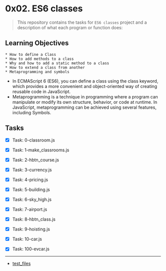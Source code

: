 # 0x02. ES6 classes


> This repository contains the tasks for `ES6 classes` project and a description of what each program or function does:


## Learning Objectives

	* How to define a Class
	* How to add methods to a class
	* Why and how to add a static method to a class
	* How to extend a class from another
	* Metaprogramming and symbols


* In ECMAScript 6 (ES6), you can define a class using the class keyword, which provides a more convenient and object-oriented way of creating reusable code in JavaScript. 
* Metaprogramming is a technique in programming where a program can manipulate or modify its own structure, behavior, or code at runtime. In JavaScript, metaprogramming can be achieved using several features, including Symbols.


## Tasks

- [x] Task: 0-classroom.js

- [x] Task: 1-make_classrooms.js

- [x] Task: 2-hbtn_course.js

- [x] Task: 3-currency.js

- [x] Task: 4-pricing.js

- [x] Task: 5-building.js

- [x] Task: 6-sky_high.js

- [x] Task: 7-airport.js

- [x] Task: 8-hbtn_class.js

- [x] Task: 9-hoisting.js

- [x] Task: 10-car.js

- [x] Task: 100-evcar.js


___

* [test_files](https://github.com/jonyamagiri/alx-backend-javascript/tree/main/0x02-ES6_classes/test_files)

